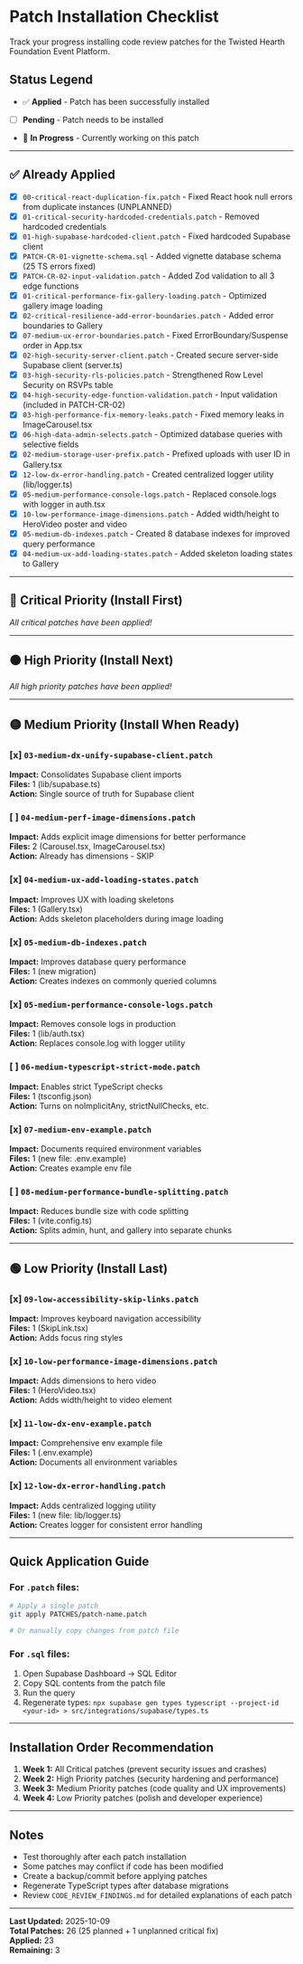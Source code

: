 # Patch Installation Checklist

Track your progress installing code review patches for the Twisted Hearth Foundation Event Platform.

## Status Legend
- ✅ **Applied** - Patch has been successfully installed
- [ ] **Pending** - Patch needs to be installed
- 🔄 **In Progress** - Currently working on this patch

---

## ✅ Already Applied

- [x] `00-critical-react-duplication-fix.patch` - Fixed React hook null errors from duplicate instances (UNPLANNED)
- [x] `01-critical-security-hardcoded-credentials.patch` - Removed hardcoded credentials
- [x] `01-high-supabase-hardcoded-client.patch` - Fixed hardcoded Supabase client
- [x] `PATCH-CR-01-vignette-schema.sql` - Added vignette database schema (25 TS errors fixed)
- [x] `PATCH-CR-02-input-validation.patch` - Added Zod validation to all 3 edge functions
- [x] `01-critical-performance-fix-gallery-loading.patch` - Optimized gallery image loading
- [x] `02-critical-resilience-add-error-boundaries.patch` - Added error boundaries to Gallery
- [x] `07-medium-ux-error-boundaries.patch` - Fixed ErrorBoundary/Suspense order in App.tsx
- [x] `02-high-security-server-client.patch` - Created secure server-side Supabase client (server.ts)
- [x] `03-high-security-rls-policies.patch` - Strengthened Row Level Security on RSVPs table
- [x] `04-high-security-edge-function-validation.patch` - Input validation (included in PATCH-CR-02)
- [x] `03-high-performance-fix-memory-leaks.patch` - Fixed memory leaks in ImageCarousel.tsx
- [x] `06-high-data-admin-selects.patch` - Optimized database queries with selective fields
- [x] `02-medium-storage-user-prefix.patch` - Prefixed uploads with user ID in Gallery.tsx
- [x] `12-low-dx-error-handling.patch` - Created centralized logger utility (lib/logger.ts)
- [x] `05-medium-performance-console-logs.patch` - Replaced console.logs with logger in auth.tsx
- [x] `10-low-performance-image-dimensions.patch` - Added width/height to HeroVideo poster and video
- [x] `05-medium-db-indexes.patch` - Created 8 database indexes for improved query performance
- [x] `04-medium-ux-add-loading-states.patch` - Added skeleton loading states to Gallery

---

## 🔴 Critical Priority (Install First)

*All critical patches have been applied!*

---

## 🟠 High Priority (Install Next)

*All high priority patches have been applied!*

---

## 🟡 Medium Priority (Install When Ready)

### [x] `03-medium-dx-unify-supabase-client.patch`
**Impact:** Consolidates Supabase client imports  
**Files:** 1 (lib/supabase.ts)  
**Action:** Single source of truth for Supabase client

### [ ] `04-medium-perf-image-dimensions.patch`
**Impact:** Adds explicit image dimensions for better performance  
**Files:** 2 (Carousel.tsx, ImageCarousel.tsx)  
**Action:** Already has dimensions - SKIP

### [x] `04-medium-ux-add-loading-states.patch`
**Impact:** Improves UX with loading skeletons  
**Files:** 1 (Gallery.tsx)  
**Action:** Adds skeleton placeholders during image loading

### [x] `05-medium-db-indexes.patch`
**Impact:** Improves database query performance  
**Files:** 1 (new migration)  
**Action:** Creates indexes on commonly queried columns

### [x] `05-medium-performance-console-logs.patch`
**Impact:** Removes console logs in production  
**Files:** 1 (lib/auth.tsx)  
**Action:** Replaces console.log with logger utility

### [ ] `06-medium-typescript-strict-mode.patch`
**Impact:** Enables strict TypeScript checks  
**Files:** 1 (tsconfig.json)  
**Action:** Turns on noImplicitAny, strictNullChecks, etc.

### [x] `07-medium-env-example.patch`
**Impact:** Documents required environment variables  
**Files:** 1 (new file: .env.example)  
**Action:** Creates example env file


### [ ] `08-medium-performance-bundle-splitting.patch`
**Impact:** Reduces bundle size with code splitting  
**Files:** 1 (vite.config.ts)  
**Action:** Splits admin, hunt, and gallery into separate chunks

---

## 🟢 Low Priority (Install Last)

### [x] `09-low-accessibility-skip-links.patch`
**Impact:** Improves keyboard navigation accessibility  
**Files:** 1 (SkipLink.tsx)  
**Action:** Adds focus ring styles

### [x] `10-low-performance-image-dimensions.patch`
**Impact:** Adds dimensions to hero video  
**Files:** 1 (HeroVideo.tsx)  
**Action:** Adds width/height to video element

### [x] `11-low-dx-env-example.patch`
**Impact:** Comprehensive env example file  
**Files:** 1 (.env.example)  
**Action:** Documents all environment variables

### [x] `12-low-dx-error-handling.patch`
**Impact:** Adds centralized logging utility  
**Files:** 1 (new file: lib/logger.ts)  
**Action:** Creates logger for consistent error handling

---

## Quick Application Guide

### For `.patch` files:
```bash
# Apply a single patch
git apply PATCHES/patch-name.patch

# Or manually copy changes from patch file
```

### For `.sql` files:
1. Open Supabase Dashboard → SQL Editor
2. Copy SQL contents from the patch file
3. Run the query
4. Regenerate types: `npx supabase gen types typescript --project-id <your-id> > src/integrations/supabase/types.ts`

---

## Installation Order Recommendation

1. **Week 1:** All Critical patches (prevent security issues and crashes)
2. **Week 2:** High Priority patches (security hardening and performance)
3. **Week 3:** Medium Priority patches (code quality and UX improvements)
4. **Week 4:** Low Priority patches (polish and developer experience)

---

## Notes

- Test thoroughly after each patch installation
- Some patches may conflict if code has been modified
- Create a backup/commit before applying patches
- Regenerate TypeScript types after database migrations
- Review `CODE_REVIEW_FINDINGS.md` for detailed explanations of each patch

---

**Last Updated:** 2025-10-09  
**Total Patches:** 26 (25 planned + 1 unplanned critical fix)  
**Applied:** 23  
**Remaining:** 3
